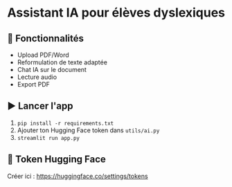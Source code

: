 
# Assistant IA pour élèves dyslexiques

## 📌 Fonctionnalités
- Upload PDF/Word
- Reformulation de texte adaptée
- Chat IA sur le document
- Lecture audio
- Export PDF

## ▶️ Lancer l'app
1. `pip install -r requirements.txt`
2. Ajouter ton Hugging Face token dans `utils/ai.py`
3. `streamlit run app.py`

## 🔐 Token Hugging Face
Créer ici : https://huggingface.co/settings/tokens
